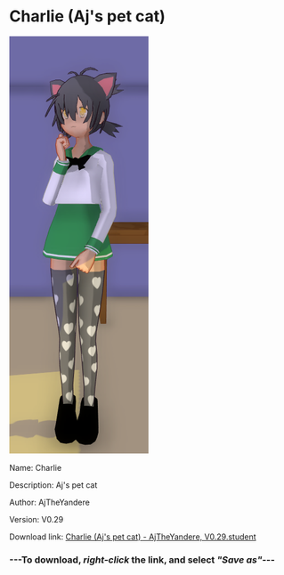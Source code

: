 # Charlie (Aj's pet cat)

<img src = "https://raw.githubusercontent.com/Arbiter1223/Daigaku-Gurashi-Custom-Students/master/Students/Files/Charlie%20(Aj's%20pet%20cat).png">

Name: Charlie

Description: Aj's pet cat

Author: AjTheYandere

Version: V0.29

Download link: <a href="https://raw.githubusercontent.com/Arbiter1223/Daigaku-Gurashi-Custom-Students/master/Students/Files/Charlie%20(Aj's%20pet%20cat)%20-%20AjTheYandere%2C%20V0.29.student">Charlie (Aj's pet cat) - AjTheYandere, V0.29.student</a>

### ---**To download, _right-click_ the link, and select _"Save as"_**---
